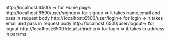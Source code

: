 http://localhost:6500/ => for Home page.
http://localhost:6500/user/signup=> for signup => it takes name,email and pass in request body
http://localhost:6500/user/login=> for login => it takes email and pass in request body
http://localhost:6500/user/logout=> for logout
http://localhost:6500/details/find/:ip=> for login => it takes ip address in params